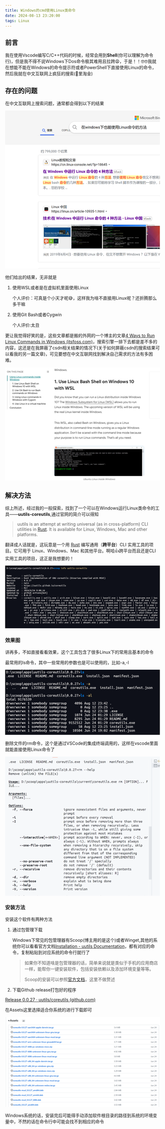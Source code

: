 ```yaml
---
title: Windows的cmd使用Linux类命令
date: 2024-08-13 23:20:00
tags: Linux
---
```

## 前言

我在使用Vscode编写C/C++代码的时候，经常会用到**Shell**(你可以理解为命令行)，但是我不得不说Windows下Dos命令极其难用且拉跨😩，于是！！🤓🤓我就在想能不能在Windows的命令提示符或者PowerShell下直接使用Linux的命令，然后我就在中文互联网上疯狂的搜索(💩里淘金)

## 存在的问题

在中文互联网上搜索问题，通常都会得到以下的结果

![image-20240812235813091](https://raw.githubusercontent.com/kashima19960/img/master/Win%E7%B3%BB%E7%BB%9F%E4%BD%BF%E7%94%A8Linux%E5%91%BD%E4%BB%A4%20/image-20240812235813091.png)

他们给出的结果，无非就是

1. 使用WSL或者是在虚拟机里面使用Linux

   个人评价：可真是个小天才呢😅，这样我为啥不直接用Linux呢？还折腾那么多干嘛
2. 使用Git Bash或者Cygwin

   个人评价:太丑

更让我觉得好笑的是，这些文章都是搬的外网的一个博主的文章[4 Ways to Run Linux Commands in Windows (itsfoss.com)](https://itsfoss.com/run-linux-commands-in-windows/)，搜索引擎一排下去都是差不多的内容，这还是在我屏蔽了csdn相关结果的情况下(关于如何屏蔽csdn的搜索结果可以看我的另一篇文章)，可见要想在中文互联网找到解决自己需求的方法有多困难。

![image-20240813003550182](https://raw.githubusercontent.com/kashima19960/img/master/Win%E7%B3%BB%E7%BB%9F%E4%BD%BF%E7%94%A8Linux%E5%91%BD%E4%BB%A4%20/image-20240813003550182.png)

## 解决方法

综上所述，经过我的一般探索，找到了一个可以在Windows运行Linux类命令的工具——**uutils-coreutils**,通过官网的简介可以得知

> uutils is an attempt at writing universal (as in cross-platform) CLI utilities in [Rust](https://www.rust-lang.org/). It is available for Linux, Windows, Mac and other platforms.

翻译成人话就是，这玩意是一个用 [Rust](https://www.rust-lang.org/) 编写通用（**跨平台**）CLI 实用工具的项目。它可用于 Linux、Windows、Mac 和其他平台。啊哈👍跨平台而且还是CLI实用工具的项目，这正是我想要的！

![image-20240813003942634](https://raw.githubusercontent.com/kashima19960/img/master/Win%E7%B3%BB%E7%BB%9F%E4%BD%BF%E7%94%A8Linux%E5%91%BD%E4%BB%A4%20/image-20240813003942634.png)

### 效果图

讲再多，不如直接看看效果，这个工具包含了很多Linux下的常用且基本的命令

最常用的ls命令，其中一些常用的参数也是可以使用的，比如-a,-l

![image-20240813004739055](https://raw.githubusercontent.com/kashima19960/img/master/Win%E7%B3%BB%E7%BB%9F%E4%BD%BF%E7%94%A8Linux%E5%91%BD%E4%BB%A4%20/image-20240813004739055.png)

删除文件的rm命令，这个是通过VSCode的集成终端调用的，这样在vscode里面就能直接使用Linux命令了

![image-20240813004927238](https://raw.githubusercontent.com/kashima19960/img/master/Win%E7%B3%BB%E7%BB%9F%E4%BD%BF%E7%94%A8Linux%E5%91%BD%E4%BB%A4%20/image-20240813004927238.png)

### 安装方法

安装这个软件有两种方法

1. 通过包管理下载

   Windows下常见的包管理器有Scoop(博主用的是这个)或者Winget,其他的系统你可以看看官方文档[Installation - uutils Documentation](https://uutils.github.io/coreutils/docs/installation.html)，都有对应的命令，复制粘贴到对应系统的命令行就行了

   > 如果你不知道啥是包管理器的话，简单来说就是类似于手机的应用商店一样，能帮你一键安装软件，包括安装依赖以及添加环境变量等等。
   >
   > Scoop的安装可以参照[官方文档](https://github.com/ScoopInstaller/Scoop#installation)，这里不做赘述
   >
2. 下载Github release打包好的程序

[Release 0.0.27 · uutils/coreutils (github.com)](https://github.com/uutils/coreutils/releases/tag/0.0.27)

在Assets这里选择适合你系统的进行下载即可

![image-20240813010032620](https://raw.githubusercontent.com/kashima19960/img/master/Win%E7%B3%BB%E7%BB%9F%E4%BD%BF%E7%94%A8Linux%E5%91%BD%E4%BB%A4%20/image-20240813010032620.png)

Windows系统的话，安装完后可能得手动添加软件根目录的路径到系统的环境变量中，不然的话在命令行中可能会找不到相应的命令
